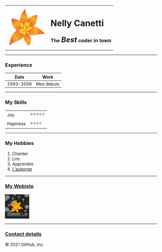 <html lang="en" dir="ltr">

<head>
  <meta charset="utf-8">
  <title>🖤Nelly Site</title>
</head>

<body>
  <table cellspacing="20">
    <tr>
      <td><img src="PicSiteTest/PIC Fleur orange fond blanc sans nom.png" alt="Photo Nelly" width="130"></td>
      <td>
        <h1>Nelly Canetti</h1>
        <h3>The <em><strong>
              <FONT size=5pt>Best</FONT>
            </strong></em> coder
          in town</h3>
      </td>
    </tr>
  </table>
  <hr>
  <h3>Experience</h3>
  <table cellspacing="20">
    <thead>
      <tr>
        <th>Date</th>
        <th>Work</th>
      </tr>
    </thead>
    <tbody>
      <td>1993-2006</td>
      <td>Mes debuts</td>
    </tbody>
  </table>
  <hr>
  <h3>My Skills</h3>
  <table cellspacing="10">
          <tr>
            <td>Joy</td>
            <td>⭐⭐⭐⭐⭐</td>
          </tr>
          <tr>
            <td>Hapiness</td>
            <td>⭐⭐⭐⭐</td>
          </tr>
      </table>
      <hr>
  <h3>My Hobbies</h3>
  <ol>
    <li>Chanter</li>
    <li>Lire</li>
    <li>Apprendre</li>
    <li><a href="L'auberge.html">L'auberge</a></li>
  </ol>
  <hr>
  <h3><a href="https://www.shushaneandco.com/">My Webiste</a></h3>
  <img src="PicSiteTest/logo JPG.jpg" alt="Logo Shushane" width="80">
  <hr>
  <h3><a href="Contact.html">Contact details</a></h3>
</body>

</html>
© 2021 GitHub, Inc.

